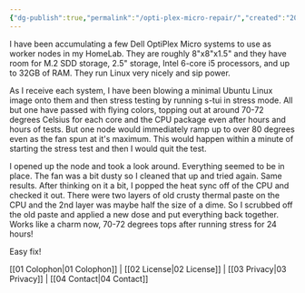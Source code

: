 ```yaml
---
{"dg-publish":true,"permalink":"/opti-plex-micro-repair/","created":"2023-04-06T14:52:50.878-04:00","updated":"2023-04-06T15:05:55.248-04:00"}
---
```


I have been accumulating a few Dell OptiPlex Micro systems to use as worker nodes in my HomeLab.  They are roughly 8"x8"x1.5" and they have room for M.2 SDD storage, 2.5" storage, Intel 6-core i5 processors, and up to 32GB of RAM.  They run Linux very nicely and sip power.

As I receive each system, I have been blowing a minimal Ubuntu Linux image onto them and then stress testing by running s-tui in stress mode.  All but one have passed with flying colors, topping out at around 70-72 degrees Celsius for each core and the CPU package even after hours and hours of tests.  But one node would immediately ramp up to over 80 degrees even as the fan spun at it's maximum.  This would happen within a minute of starting the stress test and then I would quit the test.

I opened up the node and took a look around.  Everything seemed to be in place.  The fan was a bit dusty so I cleaned that up and tried again.  Same results.  After thinking on it a bit, I popped the heat sync off of the CPU and checked it out.  There were two layers of old crusty thermal paste on the CPU and the 2nd layer was maybe half the size of a dime.  So I scrubbed off the old paste and applied a new dose and put everything back together.  Works like a charm now, 70-72 degrees tops after running stress for 24 hours!

Easy fix!


<div class="transclusion internal-embed is-loaded"><div class="markdown-embed">



[[01 Colophon\|01 Colophon]] | [[02 License\|02 License]] | [[03 Privacy\|03 Privacy]] | [[04 Contact\|04 Contact]]

</div></div>
